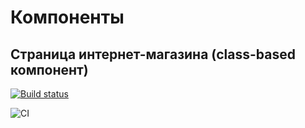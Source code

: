 # Компоненты

## Страница интернет-магазина (class-based компонент)

[![Build status](https://ci.appveyor.com/api/projects/status/5ceu7j6s2f5h9a6q?svg=true)](https://ci.appveyor.com/project/antonpnv/components-store-class)

![CI](https://github.com/antonpnv/components--store-class/actions/workflows/web.yml/badge.svg)
